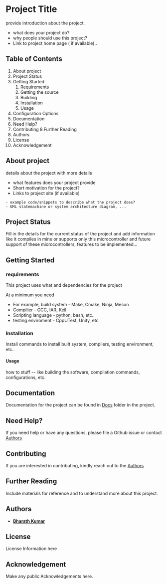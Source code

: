 # Project Title
provide introduction about the project.
- what does your project do?
- why people should use this project?
- Link to project home page ( if available)..

## Table of Contents
1. About project
2. Project Status
3. Getting Started
    1. Requirements
    2. Getting the source
    3. Building
    4. Installation
    5. Usage
4. Configuration Options
5. Documentation
6. Need Help?
7. Contributing
8.Further Reading
9. Authors
10. License
11. Acknowledgement

## About project
details about the project with more details
- what features does your project provide
- Short motivation for the project?
- Links to project site (if available)

```
- example code/snippets to describe what the project does?
- UML statemachine or system architecture diagram, ...
```

## Project Status
Fill in the details for the current status of the project and add information like it compiles in mine or supports only this microcontroller and future support of these microcontrollers, features to be implemented...

## Getting Started

### requirements
This project uses what and dependencies for the project

At a minimum you need
- For example, build system - Make, Cmake, Ninja, Meson 
- Compilier - GCC, IAR, Keil 
- Scripting language - python, bash, etc..
- testing enviroment - CppUTest, Unity, etc

### Installation
Install commands to install built system, compilers, testing environment, etc..

#### Usage
how to stuff -- like building the software, compilation commands, configurations, etc.

## Documentation
Documentation for the project can be found in [Docs](docs) folder in the project. 

## Need Help?
If you need help or have any questions, please file a Github issue or contact [Authors](#authors) 

## Contributing
If you are interested in contributing, kindly reach out to the [Authors](#authors)

## Further Reading
Include materials for reference and to understand more about this project.

## Authors
- **[Bharath Kumar](https://github.com/bharathrameshkumar)**

## License
License Information here
## Acknowledgement
Make any public Acknowledgements here.